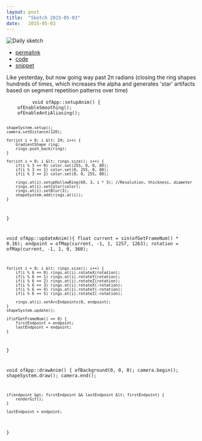 ```yaml
---
layout: post
title:  "Sketch 2015-05-03"
date:   2015-05-03
---
```

![Daily sketch](https://github.com/dailysketches/sketches-2015-04-22/blob/master/openFrameworks/2015-05-03.gif?raw=true)
<div class="code">
	<ul>
		<li><a href="{% post_url 2015-05-03-sketch %}">permalink</a></li>
		<li><a href="https://github.com/dailysketches/dailySketches/tree/master/sketches/2015-05-03">code</a></li>
		<li><a href="#" class="snippet-button">snippet</a></li>
	</ul>
	<p>Like yesterday, but now going way past 2&pi; radians (closing the ring shapes hundreds of times, which increases the alpha and generates 'star' artifacts based on segment repetition patterns over time)</p>
	<pre class="snippet">
		<code class="cpp">void ofApp::setupAnim() {
    ofEnableSmoothing();
    ofEnableAntiAliasing();
    
    shapeSystem.setup();
    camera.setDistance(120);
    
    for(int i = 0; i &lt; 24; i++) {
        GradientShape ring;
        rings.push_back(ring);
    }
    
    for(int i = 0; i &lt; rings.size(); i++) {
        if(i % 3 == 0) color.set(255, 0, 0, 80);
        if(i % 3 == 1) color.set(0, 255, 0, 80);
        if(i % 3 == 2) color.set(0, 0, 255, 80);
        
        rings.at(i).setupHollowRing(60, 3, i * 3); //Resolution, thickness, diameter
        rings.at(i).setColor(color);
        rings.at(i).setBlur(3);
        shapeSystem.add(rings.at(i));
    }
}

void ofApp::updateAnim(){
    float current = sin(ofGetFrameNum() * 0.16);
    endpoint = ofMap(current, -1, 1, 1257, 1263);
    rotation = ofMap(current, -1, 1, 0, 360);
    
    for(int i = 0; i &lt; rings.size(); i++) {
        if(i % 6 == 0) rings.at(i).rotateX(rotation);
        if(i % 6 == 1) rings.at(i).rotateY(rotation);
        if(i % 6 == 2) rings.at(i).rotateZ(rotation);
        if(i % 6 == 3) rings.at(i).rotateX(-rotation);
        if(i % 6 == 4) rings.at(i).rotateY(-rotation);
        if(i % 6 == 5) rings.at(i).rotateZ(-rotation);
        
        rings.at(i).setArcEndpoints(0, endpoint);
    }
    shapeSystem.update();
    
    if(ofGetFrameNum() == 0) {
        firstEndpoint = endpoint;
        lastEndpoint = endpoint;
    }
}

void ofApp::drawAnim() {
    ofBackground(0, 0, 0);
    camera.begin();
    shapeSystem.draw();
    camera.end();
    
    if(endpoint &gt; firstEndpoint && lastEndpoint &lt; firstEndpoint) {
        renderGif();
    }
    
    lastEndpoint = endpoint;
}</code>
	</pre>
</div>

